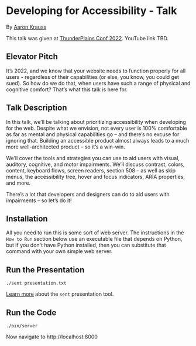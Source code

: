 # Developing for Accessibility - Talk
By [Aaron Krauss](https://thecodeboss.dev)

This talk was given at
[ThunderPlains Conf 2022](https://www.thunderplainsconf.com/). YouTube link TBD.

## Elevator Pitch

It’s 2022, and we know that your website needs to function properly for all
users - regardless of their capabilities (or else, you know, you could get sued). So
how do we do that, when users have such a range of physical and
cognitive comfort? That’s what this talk is here for.

## Talk Description
In this talk, we’ll be talking about prioritizing accessibility when developing
for the web. Despite what we envision, not every user is 100% comfortable as
far as mental and physical capabilities go – and there’s no excuse for ignoring
that. Building an accessible product almost always leads to a much more
well-architected product – so it’s a win-win.

We’ll cover the tools and strategies you can use to aid users with visual,
auditory, cognitive, and motor impairments. We’ll discuss contrast, colors,
content, keyboard flows, screen readers, section 508 – as well as skip menus,
the accessibility tree, hover and focus indicators, ARIA properties, and more.

There’s a lot that developers and designers can do to aid users with
impairments – so let’s do it!

## Installation

All you need to run this is some sort of web server. The instructions in the
`How to Run` section below use an executable file that depends on Python, but if
you don't have Python installed, then you can substitute that command with your
own simple web server.

## Run the Presentation

```shell
./sent presentation.txt
```

[Learn more](https://tools.suckless.org/sent/) about the `sent` presentation
tool.

## Run the Code

```shell
./bin/server
```
Now navigate to http://localhost:8000
